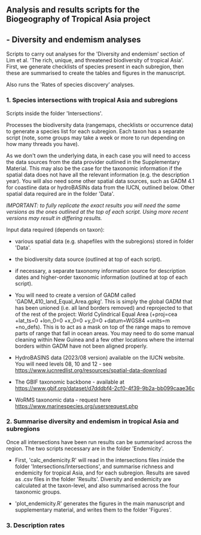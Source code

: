 ## Analysis and results scripts for the Biogeography of Tropical Asia project

## - Diversity and endemism analyses

Scripts to carry out analyses for the 'Diversity and endemism' section of Lim et al. 'The rich, unique, and threatened biodiversity of tropical Asia'. First, we generate checklists of species present in each subregion, then these are summarised to create the tables and figures in the manuscript.

Also runs the 'Rates of species discovery’ analyses.

### 1. Species intersections with tropical Asia and subregions

Scripts inside the folder 'Intersections'.

Processes the biodiversity data (rangemaps, checklists or occurrence data) to generate a species list for each subregion. Each taxon has a separate script (note, some groups may take a week or more to run depending on how many threads you have).

As we don't own the underlying data, in each case you will need to access the data sources from the data provider outlined in the Supplementary Material. This may also be the case for the taxonomic information if the spatial data does not have all the relevant information (e.g. the description year). You will also need some other spatial data sources, such as GADM 4.1 for coastline data or hydroBASINs data from the IUCN, outlined below. Other spatial data required are in the folder 'Data'.

*IMPORTANT: to fully replicate the exact results you will need the same versions as the ones outlined at the top of each script. Using more recent versions may result in differing results.*

Input data required (depends on taxon):

-   various spatial data (e.g. shapefiles with the subregions) stored in folder 'Data'.

-   the biodiversity data source (outlined at top of each script).

-   if necessary, a separate taxonomy information source for description dates and higher-order taxonomic information (outlined at top of each script).

-   You will need to create a version of GADM called 'GADM_410_land_Equal_Area.gpkg'. This is simply the global GADM that has been unioned (i.e. all land borders removed) and reprojected to that of the rest of the project: World Cylindrical Equal Area (+proj=cea +lat_ts=0 +lon_0=0 +x_0=0 +y_0=0 +datum=WGS84 +units=m +no_defs). This is to act as a mask on top of the range maps to remove parts of range that fall in ocean areas. You may need to do some manual cleaning within New Guinea and a few other locations where the internal borders within GADM have not been aligned properly.

-   HydroBASINS data (2023/08 version) available on the IUCN website. You will need levels 08, 10 and 12 - see <https://www.iucnredlist.org/resources/spatial-data-download>

-   The GBIF taxonomic backbone - available at <https://www.gbif.org/dataset/d7dddbf4-2cf0-4f39-9b2a-bb099caae36c>

-   WoRMS taxonomic data - request here <https://www.marinespecies.org/usersrequest.php>

### 2. Summarise diversity and endemism in tropical Asia and subregions

Once all intersections have been run results can be summarised across the region. The two scripts necessary are in the folder 'Endemicity'.

-   First, 'calc_endemicity.R' will read in the intersections files inside the folder 'Intersections/Intersections', and summarise richness and endemicity for tropical Asia, and for each subregion. Results are saved as .csv files in the folder 'Results'. Diversity and endemicity are calculated at the taxon-level, and also summarised across the four taxonomic groups.

-   'plot_endemicity.R' generates the figures in the main manuscript and supplementary material, and writes them to the folder 'Figures'.

### 3. Description rates
